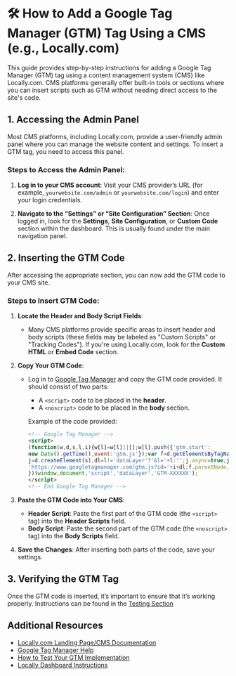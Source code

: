 
# 🛠️ How to Add a Google Tag Manager (GTM) Tag Using a CMS (e.g., Locally.com)

This guide provides step-by-step instructions for adding a Google Tag Manager (GTM) tag using a content management system (CMS) like Locally.com. CMS platforms generally offer built-in tools or sections where you can insert scripts such as GTM without needing direct access to the site's code.



## 1. Accessing the Admin Panel

Most CMS platforms, including Locally.com, provide a user-friendly admin panel where you can manage the website content and settings. To insert a GTM tag, you need to access this panel.

### Steps to Access the Admin Panel:

1. **Log in to your CMS account**: Visit your CMS provider’s URL (for example, `yourwebsite.com/admin` or `yourwebsite.com/login`) and enter your login credentials.
   

2. **Navigate to the “Settings” or “Site Configuration” Section**: Once logged in, look for the **Settings**, **Site Configuration**, or **Custom Code** section within the dashboard. This is usually found under the main navigation panel.


## 2. Inserting the GTM Code

After accessing the appropriate section, you can now add the GTM code to your CMS site.

### Steps to Insert GTM Code:

1. **Locate the Header and Body Script Fields**:
   - Many CMS platforms provide specific areas to insert header and body scripts (these fields may be labeled as "Custom Scripts" or "Tracking Codes"). If you're using Locally.com, look for the **Custom HTML** or **Embed Code** section.

2. **Copy Your GTM Code**:
   - Log in to [Google Tag Manager](https://tagmanager.google.com/) and copy the GTM code provided. It should consist of two parts:
     - A `<script>` code to be placed in the **header**.
     - A `<noscript>` code to be placed in the **body** section.

     Example of the code provided:
   
     ```html
     <!-- Google Tag Manager -->
     <script>
     (function(w,d,s,l,i){w[l]=w[l]||[];w[l].push({'gtm.start':
     new Date().getTime(),event:'gtm.js'});var f=d.getElementsByTagName(s)[0],
     j=d.createElement(s),dl=l!='dataLayer'?'&l='+l:'';j.async=true;j.src=
     'https://www.googletagmanager.com/gtm.js?id='+i+dl;f.parentNode.insertBefore(j,f);
     })(window,document,'script','dataLayer','GTM-XXXXXX');
     </script>
     <!-- End Google Tag Manager -->
     ```

3. **Paste the GTM Code into Your CMS**:
   - **Header Script**: Paste the first part of the GTM code (the `<script>` tag) into the **Header Scripts** field.
   - **Body Script**: Paste the second part of the GTM code (the `<noscript>` tag) into the **Body Scripts** field.

4. **Save the Changes**: After inserting both parts of the code, save your settings.

## 3. Verifying the GTM Tag

Once the GTM code is inserted, it’s important to ensure that it’s working properly. Instructions can be found in the [Testing Section](test.md)


## Additional Resources

- [Locally.com Landing Page/CMS Documentation](https://support.locally.com/en/support/solutions/articles/14000098934-locally-landing-pages-dynamic-header-and-footer-design)
- [Google Tag Manager Help](https://support.google.com/tagmanager/?hl=en)
- [How to Test Your GTM Implementation](test.md)
- [Locally Dashboard Instructions](https://support.locally.com/en/support/solutions/articles/14000098959-managing-your-locally-com-account)

